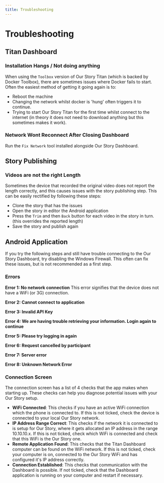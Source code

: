 ```yaml
---
title: Troubleshooting
---
```


# Troubleshooting

## Titan Dashboard

### Installation Hangs / Not doing anything

When using the `Toolbox` version of Our Story Titan (which is backed by Docker Toolbox), there are sometimes issues where Docker fails to start. Often the easiest method of getting it going again is to:

- Reboot the machine
- Changing the network whilst docker is 'hung' often triggers it to continue.
- Trying to start Our Story Titan for the first time whilst connect to the internet (in theory it does not need to download anything but this sometimes makes it work).

### Network Wont Reconnect After Closing Dashboard

Run the `Fix Network` tool installed alongside Our Story Dashboard.

## Story Publishing

### Videos are not the right Length

Sometimes the device that recorded the original video does not report the length correctly, and this causes issues with the story publishing step. This can be easily rectified by following these steps:

- Clone the story that has the issues
- Open the story in editor the Android application
- Press the `Trim` and then `Back` button for each video in the story in turn. (this overrides the reported length)
- Save the story and publish again

## Android Application

If you try the following steps and still have trouble connecting to the Our Story Dashboard, try disabling the Windows Firewall. This often can fix these issues, but is not recommended as a first step.

### Errors

**Error 1: No network connection**
This error signifies that the device does not have a WiFi (or 3G) connection.

**Error 2: Cannot connect to application**

**Error 3: Invalid API Key**

**Error 4: We are having trouble retrieving your information. Login again to continue**

**Error 5: Please try logging in again**

**Error 6: Request cancelled by participant**

**Error 7: Server error**

**Error 8: Unknown Network Error**

### Connection Screen

The connection screen has a list of 4 checks that the app makes when starting up. These checks can help you diagnose potential issues with your Our Story setup.

- **WiFi Connected**: This checks if you have an active WiFi connection which the phone is connected to. If this is not ticked, check the device is connected to your local Our Story network.
- **IP Address Range Correct**: This checks if the network it is connected to is setup for Our Story, where it gets allocated an IP address in the range 10.10.10.x. If this is not ticked, check which WiFi is connected and check that this WiFi is the Our Story one.
- **Remote Application Found**: This checks that the Titan Dashboard computer can be found on the WiFi network. If this is not ticked, check your computer is on, connected to the Our Story WiFi and has configured it's IP address correctly.
- **Connection Established**: This checks that communication with the Dashboard is possible. If not ticked, check that the Dashboard application is running on your computer and restart if necessary.
